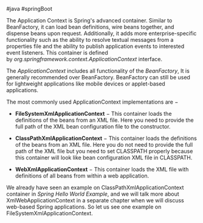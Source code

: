 
#java #springBoot 

The Application Context is Spring's advanced container. Similar to BeanFactory, it can load bean definitions, wire beans together, and dispense beans upon request. Additionally, it adds more enterprise-specific functionality such as the ability to resolve textual messages from a properties file and the ability to publish application events to interested event listeners. This container is defined by _org.springframework.context.ApplicationContext_ interface.

The _ApplicationContext_ includes all functionality of the _BeanFactory_, It is generally recommended over BeanFactory. BeanFactory can still be used for lightweight applications like mobile devices or applet-based applications.

The most commonly used ApplicationContext implementations are −

-   **FileSystemXmlApplicationContext** − This container loads the definitions of the beans from an XML file. Here you need to provide the full path of the XML bean configuration file to the constructor.
    
-   **ClassPathXmlApplicationContext** − This container loads the definitions of the beans from an XML file. Here you do not need to provide the full path of the XML file but you need to set CLASSPATH properly because this container will look like bean configuration XML file in CLASSPATH.
    
-   **WebXmlApplicationContext** − This container loads the XML file with definitions of all beans from within a web application.
    

We already have seen an example on ClassPathXmlApplicationContext container in _Spring Hello World Example_, and we will talk more about XmlWebApplicationContext in a separate chapter when we will discuss web-based Spring applications. So let us see one example on FileSystemXmlApplicationContext.
